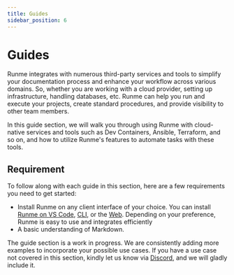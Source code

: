 ```yaml
---
title: Guides
sidebar_position: 6
---
```


# Guides

Runme integrates with numerous third-party services and tools to simplify your documentation process and enhance your workflow across various domains. So, whether you are working with a cloud provider, setting up infrastructure, handling databases, etc. Runme can help you run and execute your projects, create standard procedures, and provide visibility to other team members.

In this guide section, we will walk you through using Runme with cloud-native services and tools such as Dev Containers, Ansible, Terraform, and so on, and how to utilize Runme's features to automate tasks with these tools.

## Requirement

To follow along with each guide in this section, here are a few requirements you need to get started:

- Install Runme on any client interface of your choice. You can install [Runme on VS Code](/installation/vscode), [CLI](/installation/cli), or the [Web](/installation/web). Depending on your preference, Runme is easy to use and integrates efficiently
- A basic understanding of Markdown.

The guide section is a work in progress. We are consistently adding more examples to incorporate your possible use cases. If you have a use case not covered in this section, kindly let us know via [Discord](https://discord.com/invite/runme), and we will gladly include it.
